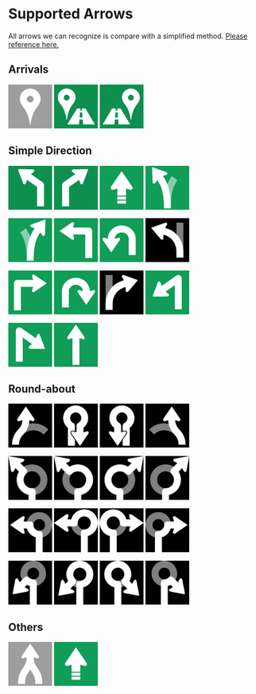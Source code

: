 # Supported Arrows
All arrows we can recognize is compare with a simplified method. [Please reference here.](https://github.com/skyforcetw/Garminuino/issues/13#issuecomment-464131785)

## Arrivals
<img width="88" src="/GoogleMap_Arrow_Recognize/PatternRecognize/workdir/Google_Arrow2/Arrivals.png"> <img width="88" src="/GoogleMap_Arrow_Recognize/PatternRecognize/workdir/Google_Arrow2/ArrivalsLeft.png"> <img width="88" src="/GoogleMap_Arrow_Recognize/PatternRecognize/workdir/Google_Arrow2/ArrivalsRight.png">

## Simple Direction
![](/GoogleMap_Arrow_Recognize/PatternRecognize/workdir/Google_Arrow2/EasyLeft.png)
![](/GoogleMap_Arrow_Recognize/PatternRecognize/workdir/Google_Arrow2/EasyRight.png)
![](/GoogleMap_Arrow_Recognize/PatternRecognize/workdir/Google_Arrow2/GoTo.png)
![](/GoogleMap_Arrow_Recognize/PatternRecognize/workdir/Google_Arrow2/KeepLeft.png)

![](/GoogleMap_Arrow_Recognize/PatternRecognize/workdir/Google_Arrow2/KeepRight.png)
![](/GoogleMap_Arrow_Recognize/PatternRecognize/workdir/Google_Arrow2/Left.png)
![](/GoogleMap_Arrow_Recognize/PatternRecognize/workdir/Google_Arrow2/LeftDown.png)
<img width="88" src="/GoogleMap_Arrow_Recognize/PatternRecognize/workdir/Google_Arrow2/LeftToLeave.png">

![](/GoogleMap_Arrow_Recognize/PatternRecognize/workdir/Google_Arrow2/Right.png)
![](/GoogleMap_Arrow_Recognize/PatternRecognize/workdir/Google_Arrow2/RightDown.png)
<img width="88" src="/GoogleMap_Arrow_Recognize/PatternRecognize/workdir/Google_Arrow2/RightToLeave.png">
![](/GoogleMap_Arrow_Recognize/PatternRecognize/workdir/Google_Arrow2/SharpLeft.png)

![](/GoogleMap_Arrow_Recognize/PatternRecognize/workdir/Google_Arrow2/SharpRight.png)
![](/GoogleMap_Arrow_Recognize/PatternRecognize/workdir/Google_Arrow2/Straight.png)

## Round-about
<img width="88" src="/GoogleMap_Arrow_Recognize/PatternRecognize/workdir/Google_Arrow2/LeaveRoundabout.png"> <img width="88" src="/GoogleMap_Arrow_Recognize/PatternRecognize/workdir/Google_Arrow2/LeaveRoundaboutAsUturn.png"> <img width="88" src="/GoogleMap_Arrow_Recognize/PatternRecognize/workdir/Google_Arrow2/LeaveRoundaboutAsUturnCC.png"> <img width="88" src="/GoogleMap_Arrow_Recognize/PatternRecognize/workdir/Google_Arrow2/LeaveRoundaboutCC.png"> 

<img width="88" src="/GoogleMap_Arrow_Recognize/PatternRecognize/workdir/Google_Arrow2/LeaveRoundaboutEasyLeft.png"> <img width="88" src="/GoogleMap_Arrow_Recognize/PatternRecognize/workdir/Google_Arrow2/LeaveRoundaboutEasyLeftCC.png"> <img width="88" src="/GoogleMap_Arrow_Recognize/PatternRecognize/workdir/Google_Arrow2/LeaveRoundaboutEasyRight.png"> <img width="88" src="/GoogleMap_Arrow_Recognize/PatternRecognize/workdir/Google_Arrow2/LeaveRoundaboutEasyRightCC.png">

<img width="88" src="/GoogleMap_Arrow_Recognize/PatternRecognize/workdir/Google_Arrow2/LeaveRoundaboutLeft.png"> <img width="88" src="/GoogleMap_Arrow_Recognize/PatternRecognize/workdir/Google_Arrow2/LeaveRoundaboutLeftCC.png"> <img width="88" src="/GoogleMap_Arrow_Recognize/PatternRecognize/workdir/Google_Arrow2/LeaveRoundaboutRight.png"> <img width="88" src="/GoogleMap_Arrow_Recognize/PatternRecognize/workdir/Google_Arrow2/LeaveRoundaboutRightCC.png"> 

<img width="88" src="/GoogleMap_Arrow_Recognize/PatternRecognize/workdir/Google_Arrow2/LeaveRoundaboutSharpLeft.png"> <img width="88" src="/GoogleMap_Arrow_Recognize/PatternRecognize/workdir/Google_Arrow2/LeaveRoundaboutSharpLeftCC.png"> <img width="88" src="/GoogleMap_Arrow_Recognize/PatternRecognize/workdir/Google_Arrow2/LeaveRoundaboutSharpRight.png"> <img width="88" src="/GoogleMap_Arrow_Recognize/PatternRecognize/workdir/Google_Arrow2/LeaveRoundaboutSharpRightCC.png"> 

## Others
<img width="88" src="/GoogleMap_Arrow_Recognize/PatternRecognize/workdir/Google_Arrow2/Convergence.png"> ![](/GoogleMap_Arrow_Recognize/PatternRecognize/workdir/Google_Arrow2/GoTo.png)
